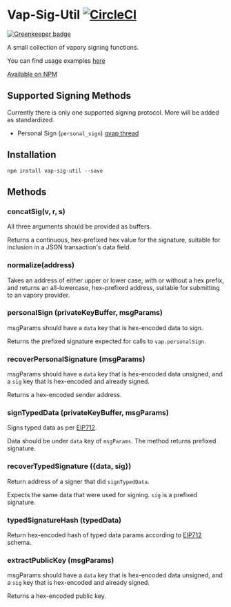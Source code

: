 # Vap-Sig-Util [![CircleCI](https://circleci.com/gh/Vapormask/vap-sig-util.svg?style=svg)](https://circleci.com/gh/Vapormask/vap-sig-util)

[![Greenkeeper badge](https://badges.greenkeeper.io/Vapormask/vap-sig-util.svg)](https://greenkeeper.io/)

A small collection of vapory signing functions.

You can find usage examples [here](https://github.com/vapormask/js-vap-personal-sign-examples) 

[Available on NPM](https://www.npmjs.com/package/vap-sig-util)

## Supported Signing Methods

Currently there is only one supported signing protocol. More will be added as standardized. 

- Personal Sign (`personal_sign`) [gvap thread](https://github.com/vaporyco/go-vapory/pull/2940)


## Installation

```
npm install vap-sig-util --save
```

## Methods

### concatSig(v, r, s)

All three arguments should be provided as buffers.

Returns a continuous, hex-prefixed hex value for the signature, suitable for inclusion in a JSON transaction's data field.

### normalize(address)

Takes an address of either upper or lower case, with or without a hex prefix, and returns an all-lowercase, hex-prefixed address, suitable for submitting to an vapory provider.

### personalSign (privateKeyBuffer, msgParams)

msgParams should have a `data` key that is hex-encoded data to sign.

Returns the prefixed signature expected for calls to `vap.personalSign`.

### recoverPersonalSignature (msgParams)

msgParams should have a `data` key that is hex-encoded data unsigned, and a `sig` key that is hex-encoded and already signed.

Returns a hex-encoded sender address.

### signTypedData (privateKeyBuffer, msgParams)

Signs typed data as per [EIP712](https://github.com/vaporyco/VIPs/pull/712).

Data should be under `data` key of `msgParams`. The method returns prefixed signature.

### recoverTypedSignature ({data, sig})

Return address of a signer that did `signTypedData`.

Expects the same data that were used for signing. `sig` is a prefixed signature.

### typedSignatureHash (typedData)

Return hex-encoded hash of typed data params according to [EIP712](https://github.com/vaporyco/VIPs/pull/712) schema.

### extractPublicKey (msgParams)

msgParams should have a `data` key that is hex-encoded data unsigned, and a `sig` key that is hex-encoded and already signed.

Returns a hex-encoded public key.

